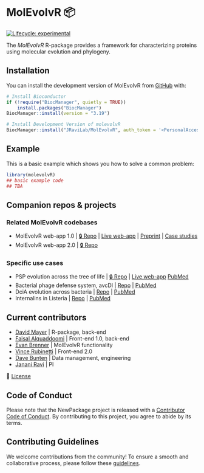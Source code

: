 
<!-- README.md is generated from README.Rmd. Please edit that file -->

# MolEvolvR 📦

<!-- badges: start -->

[![Lifecycle:
experimental](https://img.shields.io/badge/lifecycle-experimental-orange.svg)](https://lifecycle.r-lib.org/articles/stages.html#experimental)
<!-- badges: end -->

The *MolEvolvR* R-package provides a framework for characterizing
proteins using molecular evolution and phylogeny.

## Installation

You can install the development version of MolEvolvR from
[GitHub](https://github.com/) with:

``` r
# Install Bioconductor
if (!require("BiocManager", quietly = TRUE))
    install.packages("BiocManager")
BiocManager::install(version = "3.19")

# Install Development Version of molevolvR
BiocManager::install("JRaviLab/MolEvolvR", auth_token = '<PersonalAccessToken>')
```

## Example

This is a basic example which shows you how to solve a common problem:

``` r
library(molevolvR)
## basic example code
## TBA
```

## Companion repos & projects

### Related MolEvolvR codebases

- MolEvolvR web-app 1.0 \| [🔒
  Repo](https://github.com/jravilab/molevol1.0/) \| [Live
  web-app](//jravilab.org/molevolvr) \|
  [Preprint](https://doi.org/10.1101/2022.02.18.461833) \| [Case
  studies](https://jravilab.cuanschutz.edu/molevolvr/?r=&p=help)
- MolEvolvR web-app 2.0 \| [🔒
  Repo](https://github.com/jravilab/molevolvr2.0/)

### Specific use cases

- PSP evolution across the tree of life \| [🔒
  Repo](https://github.com/jravilab/psp_app/) \| [Live
  web-app](//jravilab.org/psp)
  [PubMed](https://pubmed.ncbi.nlm.nih.gov/38809013)
- Bacterial phage defense system, avcDI \|
  [Repo](https://github.com/JRaviLab/phage_defense_avcd) \|
  [PubMed](https://pubmed.ncbi.nlm.nih.gov/35817890/)
- DciA evolution across bacteria \|
  [Repo](https://github.com/JRaviLab/dcia_evolution) \|
  [PubMed](https://pubmed.ncbi.nlm.nih.gov/35880876/)
- Internalins in Listeria \|
  [Repo](https://github.com/JRaviLab/inlp_listeria) \|
  [PubMed](https://pubmed.ncbi.nlm.nih.gov/35904424/)

## Current contributors

- [David Mayer](//github.com/the-mayer) \| R-package, back-end
- [Faisal Alquaddoomi](//github.com/falquaddoomi) \| Front-end 1.0,
  back-end
- [Evan Brenner](//github.com/epbrenner) \| MolEvolvR functionality
- [Vince Rubinetti](//github.com/vincerubinetti) \| Front-end 2.0
- [Dave Bunten](//github.com/d33bs) \| Data management, engineering
- [Janani Ravi](//github.com/jananiravi) \| PI

📜 [License](https://github.com/JRaviLab/MolEvolvR/blob/main/LICENSE.md)

## Code of Conduct

Please note that the NewPackage project is released with a [Contributor
Code of
Conduct](https://contributor-covenant.org/version/2/1/CODE_OF_CONDUCT.html).
By contributing to this project, you agree to abide by its terms.

## Contributing Guidelines

We welcome contributions from the community! To ensure a smooth and
collaborative process, please follow these
[guidelines](CONTRIBUTING.MD).
